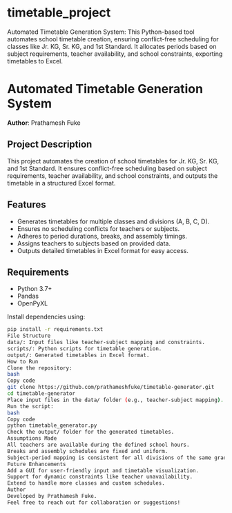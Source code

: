 # timetable_project
Automated Timetable Generation System: This Python-based tool automates school timetable creation, ensuring conflict-free scheduling for classes like Jr. KG, Sr. KG, and 1st Standard. It allocates periods based on subject requirements, teacher availability, and school constraints, exporting timetables to Excel.
# Automated Timetable Generation System

**Author**: Prathamesh Fuke  

## Project Description  
This project automates the creation of school timetables for Jr. KG, Sr. KG, and 1st Standard. It ensures conflict-free scheduling based on subject requirements, teacher availability, and school constraints, and outputs the timetable in a structured Excel format.  

## Features  
- Generates timetables for multiple classes and divisions (A, B, C, D).  
- Ensures no scheduling conflicts for teachers or subjects.  
- Adheres to period durations, breaks, and assembly timings.  
- Assigns teachers to subjects based on provided data.  
- Outputs detailed timetables in Excel format for easy access.  

## Requirements  
- Python 3.7+  
- Pandas  
- OpenPyXL  

Install dependencies using:  
```bash
pip install -r requirements.txt
File Structure
data/: Input files like teacher-subject mapping and constraints.
scripts/: Python scripts for timetable generation.
output/: Generated timetables in Excel format.
How to Run
Clone the repository:
bash
Copy code
git clone https://github.com/prathameshfuke/timetable-generator.git  
cd timetable-generator  
Place input files in the data/ folder (e.g., teacher-subject mapping).
Run the script:
bash
Copy code
python timetable_generator.py  
Check the output/ folder for the generated timetables.
Assumptions Made
All teachers are available during the defined school hours.
Breaks and assembly schedules are fixed and uniform.
Subject-period mapping is consistent for all divisions of the same grade.
Future Enhancements
Add a GUI for user-friendly input and timetable visualization.
Support for dynamic constraints like teacher unavailability.
Extend to handle more classes and custom schedules.
Author
Developed by Prathamesh Fuke.
Feel free to reach out for collaboration or suggestions!
